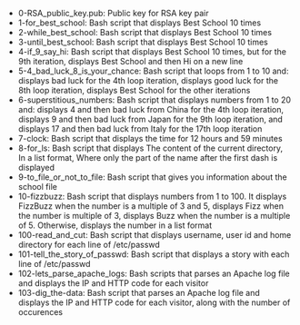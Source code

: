 - 0-RSA_public_key.pub: Public key for RSA key pair
- 1-for_best_school: Bash script that displays Best School 10 times
- 2-while_best_school: Bash script that displays Best School 10 times
- 3-until_best_school: Bash script that displays Best School 10 times
- 4-if_9_say_hi: Bash script that displays Best School 10 times, but for the 9th iteration, displays Best School and then Hi on a new line
- 5-4_bad_luck_8_is_your_chance: Bash script that loops from 1 to 10 and: displays bad luck for the 4th loop iteration, displays good luck for the 8th loop iteration, displays Best School for the other iterations
- 6-superstitious_numbers: Bash script that displays numbers from 1 to 20 and: displays 4 and then bad luck from China for the 4th loop iteration, displays 9 and then bad luck from Japan for the 9th loop iteration, and displays 17 and then bad luck from Italy for the 17th loop iteration
- 7-clock: Bash script that displays the time for 12 hours and 59 minutes
- 8-for_ls: Bash script that displays The content of the current directory, In a list format, Where only the part of the name after the first dash is displayed
- 9-to_file_or_not_to_file: Bash script that gives you information about the school file
- 10-fizzbuzz: Bash script that displays numbers from 1 to 100. It displays FizzBuzz when the number is a multiple of 3 and 5, displays Fizz when the number is multiple of 3, displays Buzz when the number is a multiple of 5. Otherwise, displays the number in a list format
- 100-read_and_cut: Bash script that displays username, user id and home directory for each line of /etc/passwd
- 101-tell_the_story_of_passwd: Bash script that displays a story with each line of /etc/passwd
- 102-lets_parse_apache_logs: Bash scripts that parses an Apache log file and displays the IP and HTTP code for each visitor
- 103-dig_the-data: Bash script that parses an Apache log file and displays the IP and HTTP code for each visitor, along with the number of occurences